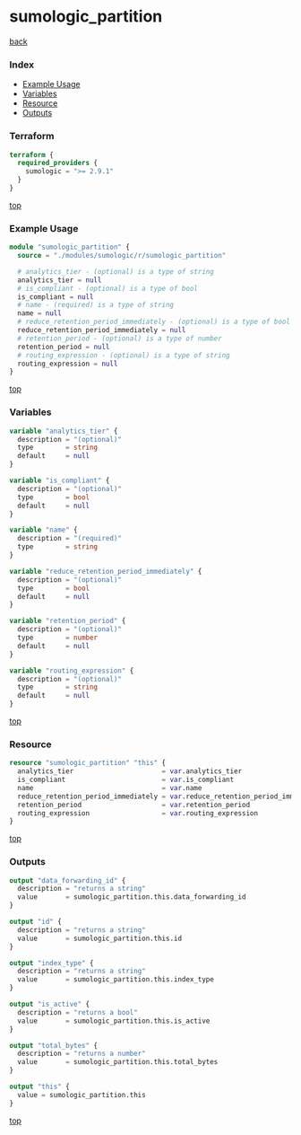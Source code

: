 # sumologic_partition

[back](../sumologic.md)

### Index

- [Example Usage](#example-usage)
- [Variables](#variables)
- [Resource](#resource)
- [Outputs](#outputs)

### Terraform

```terraform
terraform {
  required_providers {
    sumologic = ">= 2.9.1"
  }
}
```

[top](#index)

### Example Usage

```terraform
module "sumologic_partition" {
  source = "./modules/sumologic/r/sumologic_partition"

  # analytics_tier - (optional) is a type of string
  analytics_tier = null
  # is_compliant - (optional) is a type of bool
  is_compliant = null
  # name - (required) is a type of string
  name = null
  # reduce_retention_period_immediately - (optional) is a type of bool
  reduce_retention_period_immediately = null
  # retention_period - (optional) is a type of number
  retention_period = null
  # routing_expression - (optional) is a type of string
  routing_expression = null
}
```

[top](#index)

### Variables

```terraform
variable "analytics_tier" {
  description = "(optional)"
  type        = string
  default     = null
}

variable "is_compliant" {
  description = "(optional)"
  type        = bool
  default     = null
}

variable "name" {
  description = "(required)"
  type        = string
}

variable "reduce_retention_period_immediately" {
  description = "(optional)"
  type        = bool
  default     = null
}

variable "retention_period" {
  description = "(optional)"
  type        = number
  default     = null
}

variable "routing_expression" {
  description = "(optional)"
  type        = string
  default     = null
}
```

[top](#index)

### Resource

```terraform
resource "sumologic_partition" "this" {
  analytics_tier                      = var.analytics_tier
  is_compliant                        = var.is_compliant
  name                                = var.name
  reduce_retention_period_immediately = var.reduce_retention_period_immediately
  retention_period                    = var.retention_period
  routing_expression                  = var.routing_expression
}
```

[top](#index)

### Outputs

```terraform
output "data_forwarding_id" {
  description = "returns a string"
  value       = sumologic_partition.this.data_forwarding_id
}

output "id" {
  description = "returns a string"
  value       = sumologic_partition.this.id
}

output "index_type" {
  description = "returns a string"
  value       = sumologic_partition.this.index_type
}

output "is_active" {
  description = "returns a bool"
  value       = sumologic_partition.this.is_active
}

output "total_bytes" {
  description = "returns a number"
  value       = sumologic_partition.this.total_bytes
}

output "this" {
  value = sumologic_partition.this
}
```

[top](#index)